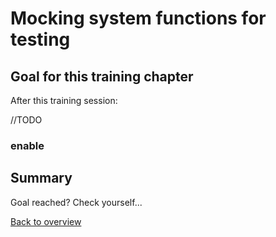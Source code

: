 # Mocking system functions for testing

## Goal for this training chapter

After this training session:

//TODO

### enable 


## Summary

Goal reached? Check yourself...

[Back to overview](./../README.md)